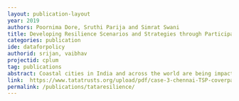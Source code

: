 ```yaml
---
layout: publication-layout
year: 2019
authors: Poornima Dore, Sruthi Parija and Simrat Swani
title: Developing Resilience Scenarios and Strategies through Participatory Simulations – Case of Metropolitan Chennai - Case Study 3
categories: publication
ide: dataforpolicy
authorid: srijan, vaibhav
projectid: cplum
tag: publications
abstract: Coastal cities in India and across the world are being impacted by climate change in the form of heavy rains, cyclones and rising sea levels. Chennai, as we know, faced unprecedented flooding in 2015 and parts of the city were declared under drought in 2016. The need to respond to these challenges is clear and policymakers have access to large amounts of data for their planning processes. There are difficulties in aggregating and making such data actionable as policymakers also operate within existing institutional frameworks that are often fragmented, limiting the interaction across institutions and thereby impacting the nature and efficacy of decisions made. The consequences of policymakers’ decisions assume criticality given that they are responsible for performing essential public functions such as the supply of drinking water, maintenance of drainage systems, etc. Combined with specific challenges such as planning for a large and diverse set of stakeholders, the unprecedented speed of urban growth and corresponding effects on climate and the environment, a lack of support can harm lives and livelihoods of people. Therefore, there is a need to develop tools that help policymakers plan and react to on-the ground challenges in a timely manner. This case study prepared with inputs from Vaibhav Dutt and Srijan Sil, Researchers at Fields of View
link:  https://www.tatatrusts.org/upload/pdf/case-3-chennai-TSP-coverpage.pdf
permalink: /publications/tataresilience/
---
```


